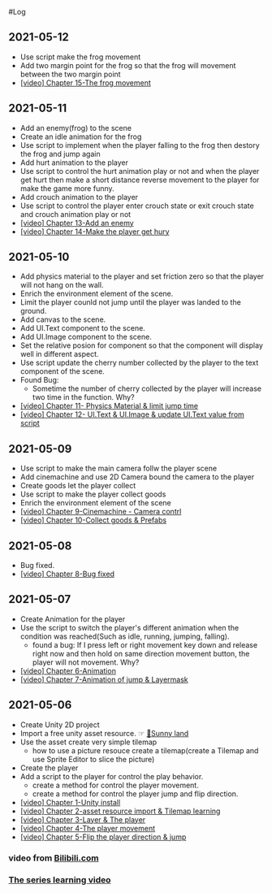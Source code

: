 #Log

## 2021-05-12
- Use script make the frog movement 
- Add two margin point for the frog so that the frog will movement between the two margin point 
- [[video] Chapter 15-The frog movement](https://www.bilibili.com/video/BV1v4411q7ZK)


## 2021-05-11
- Add an enemy(frog) to the scene
- Create an idle animation for the frog
- Use script to implement when the player falling to the frog then destory the frog and jump again
- Add hurt animation to the player
- Use script to control the hurt animation play or not and when the player get hurt then make a short distance reverse movement to the player for make the game more funny.
- Add crouch animation to the player
- Use script to control the player enter crouch state or exit crouch state and crouch animation play or not 
- [[video] Chapter 13-Add an enemy](https://www.bilibili.com/video/BV1F4411z7Jy)
- [[video] Chapter 14-Make the player get hury](https://www.bilibili.com/video/BV1F4411z7Jy)


## 2021-05-10
- Add physics material to the player and set friction zero so that the player will not hang on the wall.
- Enrich the environment element of the scene.
- Limit the player counld not jump until the player was landed to the ground.
- Add canvas to the scene.
- Add UI.Text component to the scene.
- Add UI.Image component to the scene.
- Set the relative posion for component so that the component will display well in different aspect.
- Use script update the cherry number collected by the player to the text component of the scene.
- Found Bug:
  + Sometime the number of cherry collected by the player will increase two time in the function. Why?
- [[video] Chapter 11- Physics Material & limit jump time](https://www.bilibili.com/video/BV1A441167MF)
- [[video] Chapter 12- UI.Text & UI.Image & update UI.Text value from script](https://www.bilibili.com/video/BV1Z4411z7MZ)


## 2021-05-09

- Use script to make the main camera follw the player scene
- Add cinemachine and use 2D Camera bound the camera to the player
- Create goods let the player collect
- Use script to make the player collect goods
- Enrich the environment element of the scene
- [[video] Chapter 9-Cinemachine - Camera contrl](https://www.bilibili.com/video/BV1r4411d7Zv)
- [[video] Chapter 10-Collect goods & Prefabs](https://www.bilibili.com/video/BV1Q441197nf)

## 2021-05-08

- Bug fixed.
- [[video] Chapter 8-Bug fixed](https://www.bilibili.com/video/BV194411o7WG)

## 2021-05-07

- Create Animation for the player
- Use the script to switch the player's different animation when the condition was reached(Such as idle, running, jumping, falling).
  + found a bug: If I press left or right movement key down and release right now and then hold on same direction movement button, the player will not movement. Why?
- [[video] Chapter 6-Animation](https://www.bilibili.com/video/BV1d4411d79u)
- [[video] Chapter 7-Animation of jump & Layermask](https://www.bilibili.com/video/BV1z4411o7W4)


## 2021-05-06

- Create Unity 2D project
- Import a free unity asset resource. ☞ [🔗Sunny land](https://assetstore.unity.com/packages/2d/characters/sunny-land-103349)
- Use the asset create very simple tilemap
  + how to use a picture resouce create a tilemap(create a Tilemap and use Sprite Editor to slice the picture)
- Create the player
- Add a script to the player for control the play behavior.
  + create a method for control the player movement.
  + create a method for control the player jump and flip direction.
- [[video] Chapter 1-Unity install](https://www.bilibili.com/video/BV1W4411Z7UC)
- [[video] Chapter 2-asset resource import & Tilemap learning](https://www.bilibili.com/video/BV1W4411Z7xs)
- [[video] Chapter 3-Layer & The player](https://www.bilibili.com/video/BV1r4411Z7dD)
- [[video] Chapter 4-The player movement](https://www.bilibili.com/video/BV1f4411Z7oL)
- [[video] Chapter 5-Flip the player direction & jump](https://www.bilibili.com/video/BV154411f7Pa)



### video from [Bilibili.com](https://www.bilibili.com/)

### [The series learning video](https://space.bilibili.com/370283072/channel/detail?cid=85776&ctype=0)